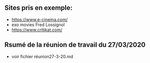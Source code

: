 ## Sites pris en exemple:
* https://www.e-cinema.com/
* exo movies Fred Lossignol
* https://www.critikat.com/

## Rsumé de la réunion de travail du 27/03/2020
* voir fichier réunion27-3-20.md